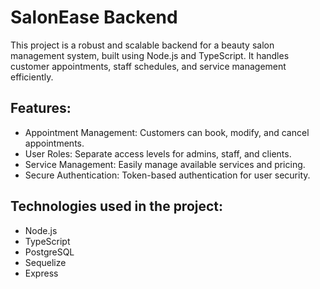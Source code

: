 # SalonEase Backend
This project is a robust and scalable backend for a beauty salon management system, 
built using Node.js and TypeScript. It handles customer appointments, staff schedules, 
and service management efficiently.

## Features:
- Appointment Management: Customers can book, modify, and cancel appointments.
- User Roles: Separate access levels for admins, staff, and clients.
- Service Management: Easily manage available services and pricing.
- Secure Authentication: Token-based authentication for user security.

## Technologies used in the project:
- Node.js
- TypeScript
- PostgreSQL
- Sequelize
- Express
